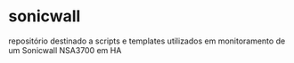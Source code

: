 # sonicwall
repositório destinado a scripts e templates utilizados em monitoramento de um Sonicwall NSA3700 em HA
